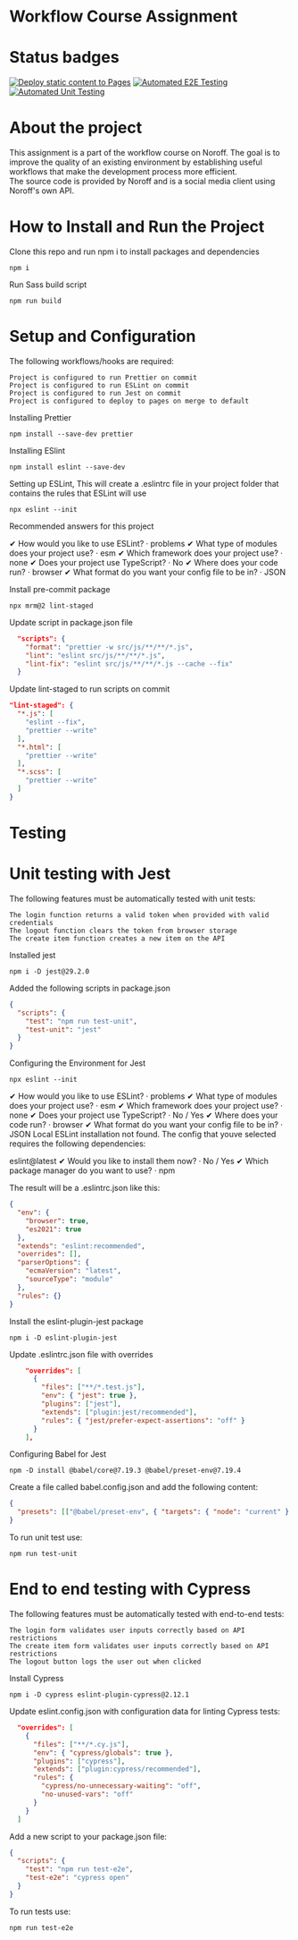 # Workflow Course Assignment

# Status badges

[![Deploy static content to Pages](https://github.com/May-Tove/workflow-ca/actions/workflows/static.yml/badge.svg)](https://github.com/May-Tove/workflow-ca/actions/workflows/static.yml) [![Automated E2E Testing](https://github.com/May-Tove/workflow-ca/actions/workflows/e2e-test.yml/badge.svg)](https://github.com/May-Tove/workflow-ca/actions/workflows/e2e-test.yml) [![Automated Unit Testing](https://github.com/May-Tove/workflow-ca/actions/workflows/unit-test.yml/badge.svg)](https://github.com/May-Tove/workflow-ca/actions/workflows/unit-test.yml)

# About the project

This assignment is a part of the workflow course on Noroff. The goal is to improve the quality of an existing environment by establishing useful workflows that make the development process more efficient.  
The source code is provided by Noroff and is a social media client using Noroff's own API.

# How to Install and Run the Project

Clone this repo and run npm i to install packages and dependencies

    npm i

Run Sass build script

    npm run build

# Setup and Configuration

The following workflows/hooks are required:

    Project is configured to run Prettier on commit
    Project is configured to run ESLint on commit
    Project is configured to run Jest on commit
    Project is configured to deploy to pages on merge to default

Installing Prettier

    npm install --save-dev prettier

Installing ESlint

    npm install eslint --save-dev

Setting up ESLint, This will create a .eslintrc file in your project folder that contains the rules that ESLint will use

    npx eslint --init

Recommended answers for this project

✔ How would you like to use ESLint? · problems
✔ What type of modules does your project use? · esm
✔ Which framework does your project use? · none
✔ Does your project use TypeScript? · No
✔ Where does your code run? · browser
✔ What format do you want your config file to be in? · JSON

Install pre-commit package

    npx mrm@2 lint-staged

Update script in package.json file

```json
  "scripts": {
    "format": "prettier -w src/js/**/**/*.js",
    "lint": "eslint src/js/**/**/*.js",
    "lint-fix": "eslint src/js/**/**/*.js --cache --fix"
  }
```

Update lint-staged to run scripts on commit

```json
"lint-staged": {
  "*.js": [
    "eslint --fix",
    "prettier --write"
  ],
  "*.html": [
    "prettier --write"
  ],
  "*.scss": [
    "prettier --write"
  ]
}
```

# Testing

# Unit testing with Jest

The following features must be automatically tested with unit tests:

    The login function returns a valid token when provided with valid credentials
    The logout function clears the token from browser storage
    The create item function creates a new item on the API

Installed jest

    npm i -D jest@29.2.0

Added the following scripts in package.json

```json
{
  "scripts": {
    "test": "npm run test-unit",
    "test-unit": "jest"
  }
}
```

Configuring the Environment for Jest

    npx eslint --init

✔ How would you like to use ESLint? · problems
✔ What type of modules does your project use? · esm
✔ Which framework does your project use? · none
✔ Does your project use TypeScript? · No / Yes
✔ Where does your code run? · browser
✔ What format do you want your config file to be in? · JSON
Local ESLint installation not found.
The config that youve selected requires the following dependencies:

eslint@latest
✔ Would you like to install them now? · No / Yes
✔ Which package manager do you want to use? · npm

The result will be a .eslintrc.json like this:

```json
{
  "env": {
    "browser": true,
    "es2021": true
  },
  "extends": "eslint:recommended",
  "overrides": [],
  "parserOptions": {
    "ecmaVersion": "latest",
    "sourceType": "module"
  },
  "rules": {}
}
```

Install the eslint-plugin-jest package

    npm i -D eslint-plugin-jest

Update .eslintrc.json file with overrides

```json
    "overrides": [
      {
        "files": ["**/*.test.js"],
        "env": { "jest": true },
        "plugins": ["jest"],
        "extends": ["plugin:jest/recommended"],
        "rules": { "jest/prefer-expect-assertions": "off" }
      }
    ],
```

Configuring Babel for Jest

    npm -D install @babel/core@7.19.3 @babel/preset-env@7.19.4

Create a file called babel.config.json and add the following content:

```json
{
  "presets": [["@babel/preset-env", { "targets": { "node": "current" } }]]
}
```

To run unit test use:

    npm run test-unit

# End to end testing with Cypress

The following features must be automatically tested with end-to-end tests:

    The login form validates user inputs correctly based on API restrictions
    The create item form validates user inputs correctly based on API restrictions
    The logout button logs the user out when clicked

Install Cypress

    npm i -D cypress eslint-plugin-cypress@2.12.1

Update eslint.config.json with configuration data for linting Cypress tests:

```json
  "overrides": [
    {
      "files": ["**/*.cy.js"],
      "env": { "cypress/globals": true },
      "plugins": ["cypress"],
      "extends": ["plugin:cypress/recommended"],
      "rules": {
        "cypress/no-unnecessary-waiting": "off",
        "no-unused-vars": "off"
      }
    }
  ]
```

Add a new script to your package.json file:

```json
{
  "scripts": {
    "test": "npm run test-e2e",
    "test-e2e": "cypress open"
  }
}
```

To run tests use:

    npm run test-e2e
